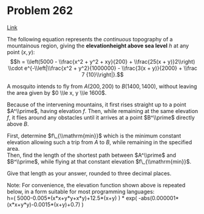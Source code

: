 # Problem 262

[Link](https://projecteuler.net/problem=262)

The following equation represents the *continuous* topography of a mountainous region, giving the **elevationheight above sea level** $h$ at any point $(x, y)$: $$h = \\left(5000 - \\frac{x^2 + y^2 + xy}{200} + \\frac{25(x + y)}2\\right) \\cdot e^{-\\left|\\frac{x^2 + y^2}{1000000} - \\frac{3(x + y)}{2000} + \\frac 7 {10}\\right|}.$$ 

A mosquito intends to fly from $A(200,200)$ to $B(1400,1400)$, without leaving the area given by $0 \\le x, y \\le 1600$.

Because of the intervening mountains, it first rises straight up to a point $A^\\prime$, having elevation $f$. Then, while remaining at the same elevation $f$, it flies around any obstacles until it arrives at a point $B^\\prime$ directly above $B$.

First, determine $f\_{\\mathrm{min}}$ which is the minimum constant elevation allowing such a trip from $A$ to $B$, while remaining in the specified area.  
Then, find the length of the shortest path between $A^\\prime$ and $B^\\prime$, while flying at that constant elevation $f\_{\\mathrm{min}}$.

Give that length as your answer, rounded to three decimal places.

Note: For convenience, the elevation function shown above is repeated below, in a form suitable for most programming languages:  
h=( 5000-0.005\*(x\*x+y\*y+x\*y)+12.5\*(x+y) ) \* exp( -abs(0.000001\*(x\*x+y\*y)-0.0015\*(x+y)+0.7) )